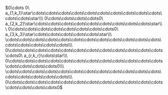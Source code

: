 $0\cdots 0\ a_{1,k_1}\star\cdots\cdots\cdots\cdots\cdots\cdots\cdots\cdots\cdots\cdots\cdots\cdots\star\\\ 0\cdots\cdots\cdots\cdots0\ a_{2,k_2}\star\cdots\cdots\cdots\cdots\cdots\cdots\cdots\cdots\cdots\star\\\ 0\cdots\cdots\cdots\cdots\cdots\cdots\cdots\cdots0\ a_{3,k_3}\star\cdots\cdots\cdots\cdots\cdots\star\\\ \cdots\cdots\cdots\cdots\cdots\cdots\cdots\cdots\cdots\cdots\cdots\cdots\cdots\cdots\cdots\cdots\cdots\\\ 0\cdots\cdots\cdots\cdots\cdots\cdots\cdots\cdots\cdots\cdots\cdots\cdots\cdots0\ a_{r,k_r}\cdots\star\\\ 0\cdots\cdots\cdots\cdots\cdots\cdots\cdots\cdots\cdots\cdots\cdots\cdots\cdots\cdots\cdots\cdots0\\\ \cdots\cdots\cdots\cdots\cdots\cdots\cdots\cdots\cdots\cdots\cdots\cdots\cdots\cdots\cdots\cdots\cdots\\\ 0\cdots\cdots\cdots\cdots\cdots\cdots\cdots\cdots\cdots\cdots\cdots\cdots\cdots\cdots\cdots\cdots0$  
  
